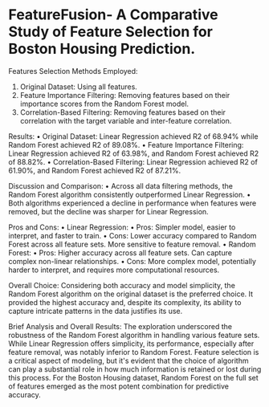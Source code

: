 # FeatureFusion- A Comparative Study of Feature Selection for Boston Housing Prediction.
Features Selection Methods Employed:
1.	Original Dataset: Using all features.
2.	Feature Importance Filtering: Removing features based on their importance scores from the Random Forest model.
3.	Correlation-Based Filtering: Removing features based on their correlation with the target variable and inter-feature correlation.

Results:
•	Original Dataset: Linear Regression achieved R2 of 68.94% while Random Forest achieved R2 of 89.08%.
•	Feature Importance Filtering: Linear Regression achieved R2 of 63.98%, and Random Forest achieved R2 of 88.82%.
•	Correlation-Based Filtering: Linear Regression achieved R2 of 61.90%, and Random Forest achieved R2 of 87.21%.


Discussion and Comparison:
•	Across all data filtering methods, the Random Forest algorithm consistently outperformed Linear Regression.
•	Both algorithms experienced a decline in performance when features were removed, but the decline was sharper for Linear Regression.

Pros and Cons:
•	Linear Regression:
•	Pros: Simpler model, easier to interpret, and faster to train.
•	Cons: Lower accuracy compared to Random Forest across all feature sets. More sensitive to feature removal.
•	Random Forest:
•	Pros: Higher accuracy across all feature sets. Can capture complex non-linear relationships.
•	Cons: More complex model, potentially harder to interpret, and requires more computational resources.

Overall Choice:
Considering both accuracy and model simplicity, the Random Forest algorithm on the original dataset is the preferred choice. It provided the highest accuracy and, despite its complexity, its ability to capture intricate patterns in the data justifies its use.

Brief Analysis and Overall Results:
The exploration underscored the robustness of the Random Forest algorithm in handling various feature sets. While Linear Regression offers simplicity, its performance, especially after feature removal, was notably inferior to Random Forest. Feature selection is a critical aspect of modeling, but it's evident that the choice of algorithm can play a substantial role in how much information is retained or lost during this process. For the Boston Housing dataset, Random Forest on the full set of features emerged as the most potent combination for predictive accuracy.
